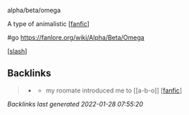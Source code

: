 alpha/beta/omega

A type of animalistic [[fanfic]]

#go https://fanlore.org/wiki/Alpha/Beta/Omega

 [[slash]]

[//begin]: # "Autogenerated link references for markdown compatibility"
[fanfic]: fanfic.md "fanfic"
[slash]: slash.md "slash"
[//end]: # "Autogenerated link references"

## Backlinks

> - [](2021-01-20.md)
>   - my roomate introduced me to [[a-b-o]] [[fanfic]]

_Backlinks last generated 2022-01-28 07:55:20_
